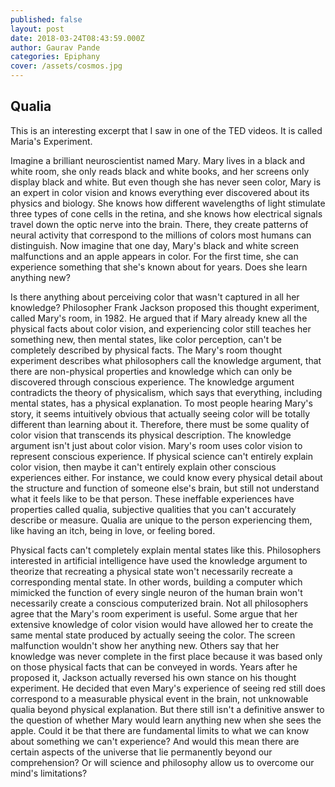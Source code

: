 ```yaml
---
published: false
layout: post
date: 2018-03-24T08:43:59.000Z
author: Gaurav Pande
categories: Epiphany
cover: /assets/cosmos.jpg
---
```

## Qualia

This is an interesting excerpt that I saw in one of the TED videos. It is called Maria's Experiment. 

Imagine a brilliant neuroscientist named Mary.
Mary lives in a black and white room,
she only reads black and white books,
and her screens only display black and white.
But even though she has never seen color, Mary is an expert in color vision
and knows everything ever discovered about its physics and biology.
She knows how different wavelengths of light
stimulate three types of cone cells in the retina,
and she knows how electrical signals
travel down the optic nerve into the brain.
There, they create patterns of neural activity
that correspond to the millions of colors most humans can distinguish.
Now imagine that one day,
Mary's black and white screen malfunctions
and an apple appears in color.
For the first time,
she can experience something that she's known about for years.
Does she learn anything new?


Is there anything about perceiving color that wasn't captured in all her knowledge?
Philosopher Frank Jackson proposed this thought experiment,
called Mary's room, in 1982.
He argued that if Mary already knew all the physical facts about color vision,
and experiencing color still teaches her something new,
then mental states, like color perception,
can't be completely described by physical facts.
The Mary's room thought experiment
describes what philosophers call the knowledge argument,
that there are non-physical properties and knowledge
which can only be discovered through conscious experience.
The knowledge argument contradicts the theory of physicalism,
which says that everything, including mental states,
has a physical explanation.
To most people hearing Mary's story,
it seems intuitively obvious that actually seeing color
will be totally different than learning about it.
Therefore, there must be some quality of color vision
that transcends its physical description.
The knowledge argument isn't just about color vision.
Mary's room uses color vision to represent conscious experience.
If physical science can't entirely explain color vision,
then maybe it can't entirely explain other conscious experiences either.
For instance, we could know every physical detail
about the structure and function of someone else's brain,
but still not understand what it feels like to be that person.
These ineffable experiences have properties called qualia,
subjective qualities that you can't accurately describe or measure.
Qualia are unique to the person experiencing them,
like having an itch,
being in love,
or feeling bored.



Physical facts can't completely explain mental states like this.
Philosophers interested in artificial intelligence
have used the knowledge argument
to theorize that recreating a physical state
won't necessarily recreate a corresponding mental state.
In other words,
building a computer which mimicked the function of every single neuron
of the human brain
won't necessarily create a conscious computerized brain.
Not all philosophers agree that the Mary's room experiment is useful.
Some argue that her extensive knowledge of color vision
would have allowed her to create the same mental state
produced by actually seeing the color.
The screen malfunction wouldn't show her anything new.
Others say that her knowledge was never complete in the first place
because it was based only on those physical facts
that can be conveyed in words.
Years after he proposed it,
Jackson actually reversed his own stance on his thought experiment.
He decided that even Mary's experience of seeing red
still does correspond to a measurable physical event in the brain,
not unknowable qualia beyond physical explanation.
But there still isn't a definitive answer
to the question of whether Mary would learn anything new
when she sees the apple.
Could it be that there are fundamental limits to what we can know
about something we can't experience?
And would this mean there are certain aspects of the universe
that lie permanently beyond our comprehension?
Or will science and philosophy allow us to overcome our mind's limitations?






